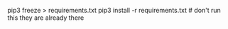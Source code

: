 pip3 freeze > requirements.txt
pip3 install -r requirements.txt # don't run this they are already there

